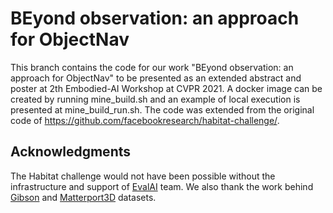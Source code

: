 # BEyond observation: an approach for ObjectNav
This branch contains the code for our work "BEyond observation: an approach for ObjectNav" to be presented as an extended abstract and poster at 2th Embodied-AI Workshop at CVPR 2021. A docker image can be created by running mine_build.sh and an example of local execution is presented at mine_build_run.sh. The code was extended from the original code of https://github.com/facebookresearch/habitat-challenge/.

## Acknowledgments

The Habitat challenge would not have been possible without the infrastructure and support of [EvalAI](https://evalai.cloudcv.org/) team. We also thank the work behind [Gibson](http://gibsonenv.stanford.edu/) and [Matterport3D](https://niessner.github.io/Matterport/) datasets.
